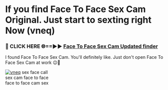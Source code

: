 # If you find Face To Face Sex Cam Original. Just start to sexting right Now (vneq)

<h3>🔴 CLICK HERE 🌐==►► <a href="https://tinyurl.com/mtbk5fxa" rel="nofollow">Face To Face Sex Cam Updated finder</a></h3>

I found Face To Face Sex Cam. You'll definitely like. Just don't open Face To Face Sex Cam at work 😉💬

[![vneq](https://i.imgur.com/Q8WKrnY.jpeg)](https://tinyurl.com/mtbk5fxa)
sex face call<br>
sex cam face to face<br>
face to face cam sex